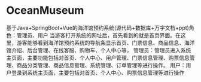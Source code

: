 # OceanMuseum
基于Java+SpringBoot+Vue的海洋馆预约系统(源代码+数据库+万字文档+ppt)角色：管理员、用户  当游客打开系统的网址后，首先看到的就是首页界面。在这里，游客能够看到海洋馆预约系统的导航条显示首页、门票信息、商品信息、海洋馆介绍、后台管理、在线客服、购物车、个人中心等，  管理员：管理员进入系统主页面，主要功能包括对首页、个人中心、用户管理、门票信息管理、购票信息管理、商品分类管理、商品信息管理、系统管理、订单管理等进行操作。  用户：用户登录到系统主页面，主要包括对首页、个人中心、购票信息管理等进行操作
